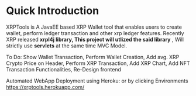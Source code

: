 # Quick Introduction

XRPTools is A JavaEE based XRP Wallet tool that enables users to create wallet, perform ledger transaction and other xrp ledger features. Recently XRP released
**xrpl4j library, This project will utlized the said library** , Will strictly use **servlets** at the same time MVC Model.


To Do: Show Wallet Transaction, Perform Wallet Creation, Add avg. XRP Crypto Price on Header, Perform XRP Transaction, Add XRP Chart, Add NFT Transaction Functionalities, Re-Design frontend

Automated WebApp Deployment using Heroku: or by clicking Environments
https://xrptools.herokuapp.com/
